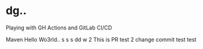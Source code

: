 # dg..
Playing with GH Actions and GitLab CI/CD

Maven Hello Wo3rld..
s
s
s
dd
w
2
This is PR test
2
change commit
test
test

